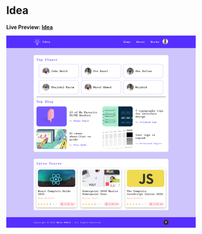 # Idea

**Live Preview: [Idea](https://moinsoft.github.io/Idea/)**

![Image of home page.](https://github.com/moinsoft/Idea/blob/master/assets/idea-project-ss.png)